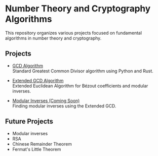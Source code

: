 # Number Theory and Cryptography Algorithms

This repository organizes various projects focused on fundamental algorithms in number theory and cryptography.

## Projects

- [GCD Algorithm](https://github.com/moosesue/gcd)  
  Standard Greatest Common Divisor algorithm using Python and Rust.

- [Extended GCD Algorithm](https://github.com/moosesue/extended_gcd)  
  Extended Euclidean Algorithm for Bézout coefficients and modular inverses.

- [Modular Inverses (Coming Soon)](https://github.com/moosesue/modular-inverse)  
  Finding modular inverses using the Extended GCD.

## Future Projects

- Modular inverses
- RSA
- Chinese Remainder Theorem
- Fermat's Little Theorem 
